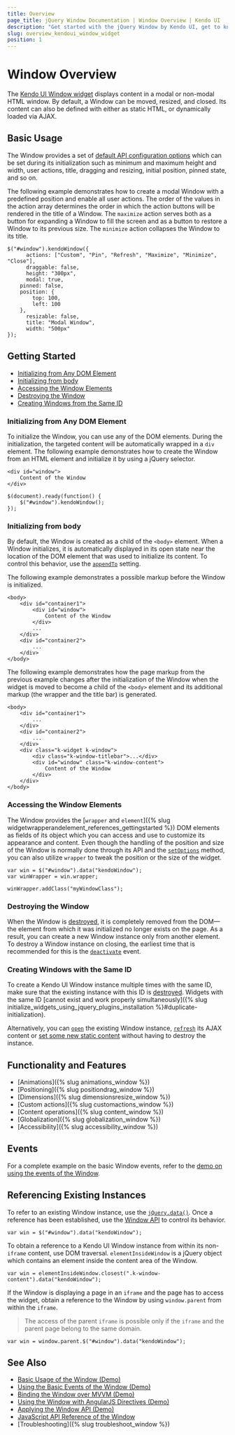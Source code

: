 ```yaml
---
title: Overview
page_title: jQuery Window Documentation | Window Overview | Kendo UI
description: "Get started with the jQuery Window by Kendo UI, get to know its basic usage, initialize and reference its existing instances, and use its events."
slug: overview_kendoui_window_widget
position: 1
---
```


# Window Overview

The [Kendo UI Window widget](http://demos.telerik.com/kendo-ui/window/index) displays content in a modal or non-modal HTML window. By default, a Window can be moved, resized, and closed. Its content can also be defined with either as static HTML, or dynamically loaded via AJAX.

## Basic Usage

The Window provides a set of [default API configuration options](/api/javascript/ui/window) which can be set during its initialization such as minimum and maximum height and width, user actions, title, dragging and resizing, initial position, pinned state, and so on.

The following example demonstrates how to create a modal Window with a predefined position and enable all user actions. The order of the values in the action array determines the order in which the action buttons will be rendered in the title of a Window. The `maximize` action serves both as a button for expanding a Window to fill the screen and as a button to restore a Window to its previous size. The `minimize` action collapses the Window to its title.

    $("#window").kendoWindow({
          actions: ["Custom", "Pin", "Refresh", "Maximize", "Minimize", "Close"],
          draggable: false,
          height: "300px",
          modal: true,
    	pinned: false,
    	position: {
    		top: 100,
    		left: 100
    	},
          resizable: false,
          title: "Modal Window",
          width: "500px"
    });

## Getting Started

* [Initializing from Any DOM Element](#initializing-from-any-dom-element)
* [Initializing from body](#initializing-from-body)
* [Accessing the Window Elements](#accessing-the-window-elements)
* [Destroying the Window](#destroying-the-window)
* [Creating Windows from the Same ID](#creating-windows-from-the-same-id)

### Initializing from Any DOM Element

To initialize the Window, you can use any of the DOM elements. During the initialization, the targeted content will be automatically wrapped in a `div` element. The following example demonstrates how to create the Window from an HTML element and initialize it by using a jQuery selector.

    <div id="window">
        Content of the Window
    </div>

    $(document).ready(function() {
        $("#window").kendoWindow();
    });

### Initializing from body

By default, the Window is created as a child of the `<body>` element. When a Window initializes, it is automatically displayed in its open state near the location of the DOM element that was used to initialize its content. To control this behavior, use the [`appendTo`](/api/javascript/ui/window/configuration/appendto) setting.

The following example demonstrates a possible markup before the Window is initialized.

  	<body>
  		<div id="container1">
  			<div id="window">
  				Content of the Window
  			</div>
  			...
  		</div>
  		<div id="container2">
  			...
  		</div>
  	</body>

The following example demonstrates how the page markup from the previous example changes after the initialization of the Window when the widget is moved to become a child of the `<body>` element and its additional markup (the wrapper and the title bar) is generated.

  	<body>
  		<div id="container1">
  			...
  		</div>
  		<div id="container2">
  			...
  		</div>
  		<div class="k-widget k-window">
  			<div class="k-window-titlebar">...</div>
  			<div id="window" class="k-window-content">
  				Content of the Window
  			</div>
  		</div>
  	</body>

### Accessing the Window Elements

The Window provides the [`wrapper` and `element`]({% slug widgetwrapperandelement_references_gettingstarted %}) DOM elements as fields of its object which you can access and use to customize its appearance and content. Even though the handling of the position and size of the Window is normally done through its API and the [`setOptions`](/api/javascript/ui/window/methods/setoptions) method, you can also utilize `wrapper` to tweak the position or the size of the widget.

    var win = $("#window").data("kendoWindow");
    var winWrapper = win.wrapper;

    winWrapper.addClass("myWindowClass");

### Destroying the Window

When the Window is [destroyed](/framework/widgets/destroy), it is completely removed from the DOM&mdash;the element from which it was initialized no longer exists on the page. As a result, you can create a new Window instance only from another element. To destroy a Window instance on closing, the earliest time that is recommended for this is the [`deactivate`](/api/javascript/ui/window/events/deactivate) event.

### Creating Windows with the Same ID  

To create a Kendo UI Window instance multiple times with the same ID, make sure that the existing instance with this ID is [destroyed](#configuration-Destroy). Widgets with the same ID [cannot exist and work properly simultaneously]({% slug initialize_widgets_using_jquery_plugins_installation %}#duplicate-initialization).

Alternatively, you can [`open`](/api/javascript/ui/window/methods/open) the existing Window instance, [`refresh`](/api/javascript/ui/window/methods/refresh) its AJAX content or [set some new static content](/api/javascript/ui/dialog/methods/content) without having to destroy the instance.

## Functionality and Features

* [Animations]({% slug animations_window %})
* [Positioning]({% slug positiondrag_window %})
* [Dimensions]({% slug dimensionsresize_window %})
* [Custom actions]({% slug customactions_window %})
* [Content operations]({% slug content_window %})
* [Globalization]({% slug globalization_window %})
* [Accessibility]({% slug accessibility_window %})

## Events

For a complete example on the basic Window events, refer to the [demo on using the events of the Window](https://demos.telerik.com/kendo-ui/window/events).

## Referencing Existing Instances

To refer to an existing Window instance, use the [`jQuery.data()`](http://api.jquery.com/jQuery.data/). Once a reference has been established, use the [Window API](/api/javascript/ui/window) to control its behavior.

    var win = $("#window").data("kendoWindow");

To obtain a reference to a Kendo UI Window instance from within its non-`iframe` content, use DOM traversal. `elementInsideWindow` is a jQuery object which contains an element inside the content area of the Window.

    var win = elementInsideWindow.closest(".k-window-content").data("kendoWindow");

If the Window is displaying a page in an `iframe` and the page has to access the widget, obtain a reference to the Window by using `window.parent` from within the `iframe`.

> The access of the parent `iframe` is possible only if the `iframe` and the parent page belong to the same domain.

    var win = window.parent.$("#window").data("kendoWindow");

## See Also

* [Basic Usage of the Window (Demo)](https://demos.telerik.com/kendo-ui/window/index)
* [Using the Basic Events of the Window (Demo)](https://demos.telerik.com/kendo-ui/window/events)
* [Binding the Window over MVVM (Demo)](https://demos.telerik.com/kendo-ui/window/mvvm)
* [Using the Window with AngularJS Directives (Demo)](https://demos.telerik.com/kendo-ui/window/angular)
* [Applying the Window API (Demo)](https://demos.telerik.com/kendo-ui/window/api)
* [JavaScript API Reference of the Window](/api/javascript/ui/window)
* [Troubleshooting]({% slug troubleshoot_window %})
